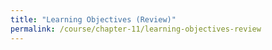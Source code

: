 ```yaml
---
title: "Learning Objectives (Review)"
permalink: /course/chapter-11/learning-objectives-review
---
```

